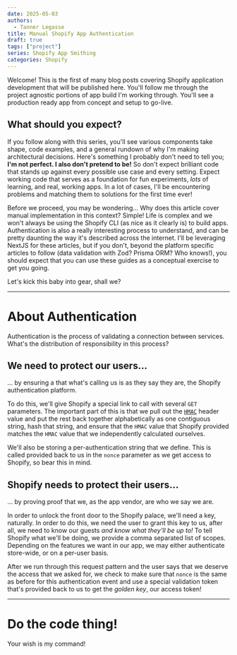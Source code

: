 ```yaml
---
date: 2025-05-03
authors:
  - Tanner Legasse
title: Manual Shopify App Authentication
draft: true
tags: ["project"]
series: Shopify App Smithing
categories: Shopify
---
```


Welcome! This is the first of many blog posts covering Shopify application development that will be published here. You'll follow me through the project agnostic portions of app build I'm working through. You'll see a production ready app from concept and setup to go-live.

## What should you expect?
If you follow along with this series, you'll see various components take shape, code examples, and a general rundown of why I'm making architectural decisions. Here's something I probably don't need to tell you; __I'm not perfect. I also don't pretend to be!__ So don't expect brilliant code that stands up against every possible use case and every setting. Expect working code that serves as a foundation for fun experiments, *lots* of learning, and real, working apps. In a lot of cases, I'll be encountering problems and matching them to solutions for the first time ever!

Before we proceed, you may be wondering... Why does this article cover manual implementation in this context? Simple! Life is complex and we won't always be using the Shopify CLI (as nice as it clearly is) to build apps. Authentication is also a really interesting process to understand, and can be pretty daunting the way it's described across the internet. I'll be leveraging NextJS for these articles, but if you don't, beyond the platform specific articles to follow (data validation with Zod? Prisma ORM? Who knows!), you should expect that you can use these guides as a conceptual exercise to get you going.

Let's kick this baby into gear, shall we?

---
# About Authentication
Authentication is the process of validating a connection between services. What's the distribution of responsibility in this process?

## We need to protect our users...
... by ensuring a that what's calling us is as they say they are, the Shopify authentication platform.

To do this, we'll give Shopify a special link to call with several `GET` parameters. The important part of this is that we pull out the [`HMAC`](https://en.m.wikipedia.org/wiki/HMAC) header value and put the rest back together alphabetically as one contiguous string, hash that string, and ensure that the `HMAC` value that Shopify provided matches the `HMAC` value that we independently calculated ourselves.

We'll also be storing a per-authentication string that we define. This is called provided back to us in the `nonce` parameter as we get access to Shopify, so bear this in mind.

## Shopify needs to protect their users...
... by proving proof that we, as the app vendor, are who we say we are.

In order to unlock the front door to the Shopify palace, we'll need a key, naturally. In order to do this, we need the user to grant this key to us, after all, we need to know our guests _and know what they'll be up to!_ To tell Shopify what we'll be doing, we provide a comma separated list of scopes. Depending on the features we want in our app, we may either authenticate store-wide, or on a per-user basis.

After we run through this request pattern and the user says that we deserve the access that we asked for, we check to make sure that `nonce` is the same as before for this authentication event and use a special validation token that's provided back to us to get the *golden key*, our access token!

---
# Do the code thing!
Your wish is my command!

